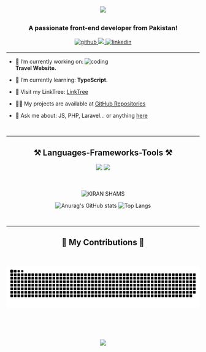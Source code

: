 <!-- BANNER IMAGEEEEEEEEEEEEEEEEEEEEEEEEEEEEEEEEEEEEEEEEEEEEEEEEEEEEEEEEEEEEEE 
[![MasterHead](github_banner.gif)]
-->


<!-- INTRODUCTIONNNNNNNNNNNNNNNNNNNNNNNNNNNNNNNNNNNNNNNNNNNNNNNNNNNNNNNNnnnnnnn-->
<h1 align="center">
    <img src="https://readme-typing-svg.herokuapp.com/?font=Poppins&size=35&center=true&vCenter=true&width=500&height=70&duration=4000&lines=Hey+there!+👋;+I'm+KIRAN+SHAMS!;" />
</h1>



<!-- HEADLINEEEEEEEEEEEEEEEEEEEEEEEEEEEEEEEEEEEEEEEEEEEEEEEEEEEEEEEEEEEEEEEEE -->
<h3 align="center">A passionate front-end developer from Pakistan!</h3>



<div align="center">
<a href="https://github.com/kiranShamsHere" target="_blank">
<img src=https://img.shields.io/badge/github-%2324292e.svg?&style=for-the-badge&logo=github&logoColor=white alt=github style="margin-bottom: 5px;" />
</a>
<!-- <a href="https://twitter.com/devabdulrehman" target="_blank">
<img src=https://img.shields.io/badge/twitter-%2300acee.svg?&style=for-the-badge&logo=twitter&logoColor=white alt=twitter style="margin-bottom: 5px;" />
</a> -->
<!-- <a href="https://dev.to/abdulrehman0" target="_blank">
<img src=https://img.shields.io/badge/dev.to-%2308090A.svg?&style=for-the-badge&logo=dev.to&logoColor=white alt=devto style="margin-bottom: 5px;" />
</a> -->
<a href="mailto:kiranshamsdhiloo@gmail.com">
<img src="https://img.shields.io/badge/Gmail-333333?style=for-the-badge&logo=gmail&logoColor=red" />
</a>
<a href="https://www.linkedin.com/in/kiranshams/" target="_blank">
<img src=https://img.shields.io/badge/linkedin-%231E77B5.svg?&style=for-the-badge&logo=linkedin&logoColor=white alt=linkedin style="margin-bottom: 5px;" />
</a>
<!-- <a href="https://www.youtube.com/channel/uc0u-cjmrinc6i3gb1dok0wa" target="_blank">
<img src=https://img.shields.io/badge/youtube-%23000000.svg?&style=for-the-badge&logo=youtube&logoColor=white alt=youtube style="margin-bottom: 5px;" />
</a>   -->
</div>  
<hr/>
<img align="right" alt="coding" width="300" style="border-radius= 5px" src="https://cdn.dribbble.com/users/4055494/screenshots/15215756/media/d2b66c4ca0192aa26d103448b3d1518b.gif">

<!-- 
<p align="left"> <img src="https://komarev.com/ghpvc/?username=kiranShamsHere&label=Visitors:&color=007a02&style=plastic" alt="KIRAN SHAMS" /> </p>
-->


- 🔭 I’m currently working on: **Travel Website.**

- 🌱 I’m currently learning: **TypeScript.**

- 🤝 Visit my LinkTree: <a href="https://linktr.ee/KIRAN___SHAMS">LinkTree <a/>

- 👨‍💻 My projects are available at <a href="https://github.com/kiranShamsHere?tab=repositories">GitHub Repositories<a/>

- 💬 Ask me about: JS, PHP, Laravel... or anything [here](https://github.com/kiranShamsHere/kiranShamsHere/issues)

<br/>
<hr/>


<!-- Tech Stack -->
<div align="center">
   <h2>⚒️ Languages-Frameworks-Tools ⚒️</h2>
   <img src="https://skillicons.dev/icons?i=bootstrap,html,css,vscode,github,git" />
   <img src="https://skillicons.dev/icons?i=javascript,mysql,php,laravel" />
   <br>
   <br>
   <br>

   <p><img align="center" src="https://github-readme-streak-stats.herokuapp.com/?user=kiranShamsHere&theme=midnight-purple" alt="KIRAN SHAMS" /></p>

   ![Anurag's GitHub stats](https://github-readme-stats.vercel.app/api?username=kiranShamsHere&show_icons=true&theme=midnight-purple)
   ![Top Langs](https://github-readme-stats.vercel.app/api/top-langs/?username=kiranShamsHere&layout=compact&theme=midnight-purple)

</div>

<br>
<hr>


<!-- Snake -->
<div align="center">
  <h2>🐍 My Contributions 🐍</h2>
  <br>

  ![snake gif](https://github.com/kiranShamsHere/kiranShamsHere/blob/output/github-snake-dark.svg)

  <br><br><br>
</div>



<!-- Counter -->
<div align="center">
    
  [![](https://visitcount.itsvg.in/api?id=kiranShamsHere&icon=10&color=6)](https://visitcount.itsvg.in)
</div>
